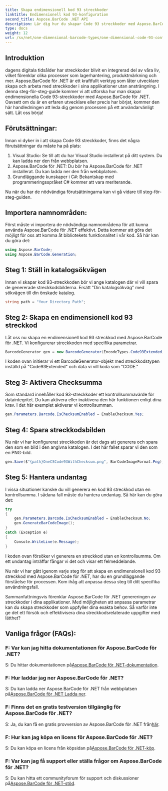 ```yaml
---
title: Skapa endimensionell kod 93 streckkoder
linktitle: Endimensionell kod 93-konfiguration
second_title: Aspose.BarCode .NET API
description: Lär dig hur du skapar Code 93 streckkoder med Aspose.BarCode för .NET. Steg-för-steg guide för generering av streckkoder.
type: docs
weight: 12
url: /sv/net/one-dimensional-barcode-types/one-dimensional-code-93-configuration/
---
```


## Introduktion

dagens digitala tidsålder har streckkoder blivit en integrerad del av våra liv, vilket förenklar olika processer som lagerhantering, produktmärkning och mer. Aspose.BarCode för .NET är ett kraftfullt verktyg som låter utvecklare skapa och arbeta med streckkoder i sina applikationer utan ansträngning. I denna steg-för-steg-guide kommer vi att utforska hur man skapar endimensionella Code 93-streckkoder med Aspose.BarCode för .NET. Oavsett om du är en erfaren utvecklare eller precis har börjat, kommer den här handledningen att leda dig genom processen på ett användarvänligt sätt. Låt oss börja!

## Förutsättningar:

Innan vi dyker in i att skapa Code 93 streckkoder, finns det några förutsättningar du måste ha på plats:
1. Visual Studio: Se till att du har Visual Studio installerat på ditt system. Du kan ladda ner den från webbplatsen.
2. Aspose.BarCode för .NET: Du bör ha Aspose.BarCode för .NET installerat. Du kan ladda ner den från webbplatsen.
3. Grundläggande kunskaper i C#: Bekantskap med programmeringsspråket C# kommer att vara meriterande.

Nu när du har de nödvändiga förutsättningarna kan vi gå vidare till steg-för-steg-guiden.

## Importera namnområden:

Först måste vi importera de nödvändiga namnområdena för att kunna använda Aspose.BarCode för .NET effektivt. Detta kommer att göra det möjligt för oss att komma åt bibliotekets funktionalitet i vår kod. Så här kan du göra det:

```csharp
using Aspose.BarCode;
using Aspose.BarCode.Generation;
```

## Steg 1: Ställ in katalogsökvägen

Innan vi skapar kod 93-streckkoden bör vi ange katalogen där vi vill spara de genererade streckkodsbilderna. Ersätt "Din katalogsökväg" med sökvägen till din önskade katalog.

```csharp
string path = "Your Directory Path";
```

## Steg 2: Skapa en endimensionell kod 93 streckkod

Låt oss nu skapa en endimensionell kod 93 streckkod med Aspose.BarCode för .NET. Vi konfigurerar streckkoden med specifika parametrar.

```csharp
BarcodeGenerator gen = new BarcodeGenerator(EncodeTypes.Code93Extended, "CODE");
```

I koden ovan initierar vi ett BarcodeGenerator-objekt med streckkodstypen inställd på "Code93Extended" och data vi vill koda som "CODE."

## Steg 3: Aktivera Checksumma

Som standard innehåller kod 93-streckkoder ett kontrollsummavärde för dataintegritet. Du kan aktivera eller inaktivera den här funktionen enligt dina krav. I det här exemplet aktiverar vi kontrollsumman.

```csharp
gen.Parameters.Barcode.IsChecksumEnabled = EnableChecksum.Yes;
```

## Steg 4: Spara streckkodsbilden

Nu när vi har konfigurerat streckkoden är det dags att generera och spara den som en bild i den angivna katalogen. I det här fallet sparar vi den som en PNG-bild.

```csharp
gen.Save($"{path}OneCSCode93WithChecksum.png", BarCodeImageFormat.Png);
```

## Steg 5: Hantera undantag

I vissa situationer kanske du vill generera en kod 93 streckkod utan en kontrollsumma. I sådana fall måste du hantera undantag. Så här kan du göra det:

```csharp
try
{
    gen.Parameters.Barcode.IsChecksumEnabled = EnableChecksum.No;
    gen.GenerateBarCodeImage();
}
catch (Exception e)
{
    Console.WriteLine(e.Message);
}
```

I koden ovan försöker vi generera en streckkod utan en kontrollsumma. Om ett undantag inträffar fångar vi det och visar ett felmeddelande.

Nu när vi har gått igenom varje steg för att skapa en endimensionell kod 93 streckkod med Aspose.BarCode för .NET, har du en grundläggande förståelse för processen. Kom ihåg att anpassa dessa steg till ditt specifika användningsfall.

Sammanfattningsvis förenklar Aspose.BarCode för .NET genereringen av streckkoder i dina applikationer. Med möjligheten att anpassa parametrar kan du skapa streckkoder som uppfyller dina exakta behov. Så varför inte ge det ett försök och effektivisera dina streckkodsrelaterade uppgifter med lätthet?

## Vanliga frågor (FAQs):

### F: Var kan jag hitta dokumentationen för Aspose.BarCode för .NET?
 S: Du hittar dokumentationen på[Aspose.BarCode för .NET-dokumentation](https://reference.aspose.com/barcode/net/).

### F: Hur laddar jag ner Aspose.BarCode för .NET?
 S: Du kan ladda ner Aspose.BarCode för .NET från webbplatsen på[Aspose.BarCode för .NET Ladda ner](https://releases.aspose.com/barcode/net/).

### F: Finns det en gratis testversion tillgänglig för Aspose.BarCode för .NET?
 S: Ja, du kan få en gratis provversion av Aspose.BarCode för .NET från[här](https://releases.aspose.com/).

### F: Hur kan jag köpa en licens för Aspose.BarCode för .NET?
 S: Du kan köpa en licens från köpsidan på[Aspose.BarCode för .NET-köp](https://purchase.aspose.com/buy).

### F: Var kan jag få support eller ställa frågor om Aspose.BarCode för .NET?
 S: Du kan hitta ett communityforum för support och diskussioner på[Aspose.BarCode för .NET-stöd](https://forum.aspose.com/c/barcode/13).
